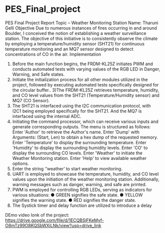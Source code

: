 # PES_Final_project

PES Final Project Report Topic – Weather Monitoring Station
Name: Tharuni Gelli
Objective
Due to numerous instances of fires occurring in and around Boulder, I conceived the notion of
establishing a weather surveillance station. The objective of this initiative is to consistently observe the
climate by employing a temperature/humidity sensor (SHT21) for continuous temperature monitoring and
an MQ7 sensor designed to detect concentrations of CO in the air.
Implementation
1) Before the main function begins, the FRDM-KL25Z initiates PWM and conducts
automated tests with varying values of the RGB LED in Danger, Warning, and Safe
states.
2) Initiate the initialization process for all other modules utilized in the project, followed
by executing automated tests specifically designed for the circular buffer..
3)The FRDM-KL25Z retrieves temperature, humidity, and CO level values from the SHT21
(Temperature/Humidity sensor) and MQ7 (CO Sensor).
4) The SHT21 is interfaced using the I2C communication protocol, with I2C1 being
employed specifically for the SHT21. And the MQ7 is interfaced using the internal ADC.
5) Initiating the command processor, which can receive various inputs and generate
corresponding outputs. The menu is structured as follows:
Enter 'Author' to retrieve the Author's name.
Enter 'Dump' with Arguments: (Start, Len) to obtain a hex dump of the requested
memory.
Enter 'Temperature' to display the surrounding temperature.
Enter 'Humidity' to display the surrounding humidity levels.
Enter 'CO' to display the surrounding CO levels.
Enter 'Weather' to initiate the Weather Monitoring station.
Enter 'Help' to view available weather options.
6) Enter the string ‘‘weather’ to start weather monitoring.
7) UART is employed to showcase the temperature, humidity, and CO level values upon
the initiation of the weather monitoring station. Additionally, warning messages such as
danger, warning, and safe are printed.
8) PWM is employed for controlling RGB LEDs, serving as indicators for various
situations:
● GREEN signifies the safe state.
● YELLOW signifies the warning state.
● RED signifies the danger state.
9) The Systick timer and delay function are utilized to introduce a delay

DEmo video lonk of the project:
https://drive.google.com/file/d/1ECQBSjFKeMyf-O8mTz99O8KQSbWXjLNk/view?usp=drive_link
